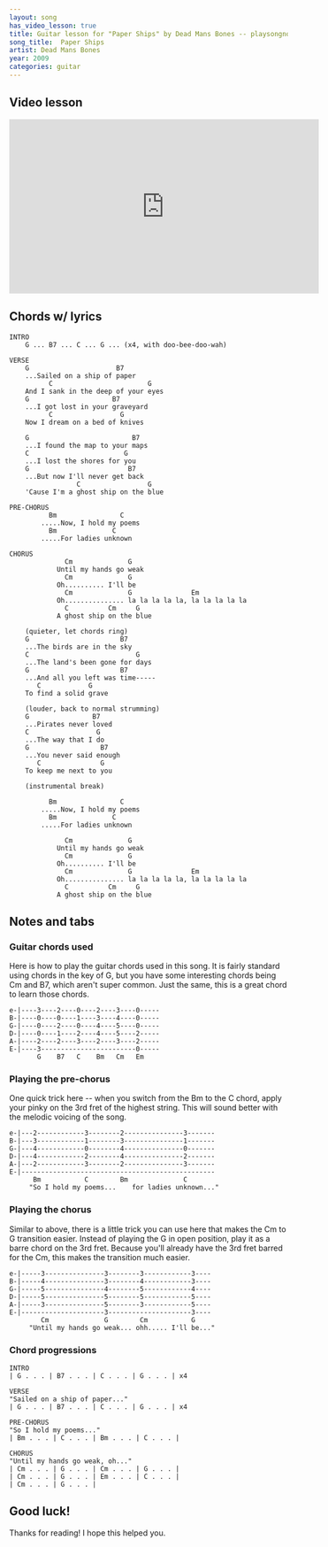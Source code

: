 ```yaml
---
layout: song
has_video_lesson: true
title: Guitar lesson for "Paper Ships" by Dead Mans Bones -- playsongnotes.com
song_title:  Paper Ships
artist: Dead Mans Bones
year: 2009
categories: guitar
---
```


## Video lesson

<iframe width="560" height="315" src="https://www.youtube.com/embed/GAHHEbVKcHs?showinfo=0" frameborder="0" allowfullscreen></iframe>

## Chords w/ lyrics

    INTRO
        G ... B7 ... C ... G ... (x4, with doo-bee-doo-wah)

    VERSE
        G                      B7
        ...Sailed on a ship of paper
              C                        G
        And I sank in the deep of your eyes
        G                     B7
        ...I got lost in your graveyard
              C                 G
        Now I dream on a bed of knives

        G                          B7
        ...I found the map to your maps
        C                        G
        ...I lost the shores for you
        G                         B7
        ...But now I'll never get back
                     C                 G
        'Cause I'm a ghost ship on the blue

    PRE-CHORUS
              Bm                C
            .....Now, I hold my poems
              Bm              C
            .....For ladies unknown

    CHORUS
                  Cm              G
                Until my hands go weak
                  Cm              G
                Oh.......... I'll be
                  Cm              G               Em
                Oh............... la la la la la, la la la la la
                  C          Cm     G
                A ghost ship on the blue

        (quieter, let chords ring)
        G                       B7
        ...The birds are in the sky
        C                           G
        ...The land's been gone for days
        G                       B7
        ...And all you left was time-----
           C            G
        To find a solid grave

        (louder, back to normal strumming)
        G                B7
        ...Pirates never loved
        C                 G
        ...The way that I do
        G                  B7
        ...You never said enough
           C               G
        To keep me next to you

        (instrumental break)

              Bm                C
            .....Now, I hold my poems
              Bm              C
            .....For ladies unknown

                  Cm              G
                Until my hands go weak
                  Cm              G
                Oh.......... I'll be
                  Cm              G               Em
                Oh............... la la la la la, la la la la la
                  C          Cm     G
                A ghost ship on the blue

## Notes and tabs

### Guitar chords used
Here is how to play the guitar chords used in this song. It is fairly standard using chords in the key of G, but you have some interesting chords being Cm and B7, which aren't super common. Just the same, this is a great chord to learn those chords.

    e-|----3----2----0----2----3----0-----
    B-|----0----0----1----3----4----0-----
    G-|----0----2----0----4----5----0-----
    D-|----0----1----2----4----5----2-----
    A-|----2----2----3----2----3----2-----
    E-|----3------------------------0-----
           G    B7   C    Bm   Cm   Em

### Playing the pre-chorus
One quick trick here -- when you switch from the Bm to the C chord, apply your pinky on the 3rd fret of the highest string. This will sound better with the melodic voicing of the song.

    e-|---2------------3--------2---------------3-------
    B-|---3------------1--------3---------------1-------
    G-|---4------------0--------4---------------0-------
    D-|---4------------2--------4---------------2-------
    A-|---2------------3--------2---------------3-------
    E-|-------------------------------------------------
          Bm           C        Bm              C
         "So I hold my poems...    for ladies unknown..."

### Playing the chorus
Similar to above, there is a little trick you can use here that makes the Cm to G transition easier. Instead of playing the G in open position, play it as a barre chord on the 3rd fret. Because you'll already have the 3rd fret barred for the Cm, this makes the transition much easier.

    e-|-----3---------------3--------3------------3----
    B-|-----4---------------3--------4------------3----
    G-|-----5---------------4--------5------------4----
    D-|-----5---------------5--------5------------5----
    A-|-----3---------------5--------3------------5----
    E-|---------------------3---------------------3----
            Cm              G        Cm           G
         "Until my hands go weak... ohh..... I'll be..."

### Chord progressions

    INTRO
    | G . . . | B7 . . . | C . . . | G . . . | x4

    VERSE
    "Sailed on a ship of paper..."
    | G . . . | B7 . . . | C . . . | G . . . | x4

    PRE-CHORUS
    "So I hold my poems..."
    | Bm . . . | C . . . | Bm . . . | C . . . |

    CHORUS
    "Until my hands go weak, oh..."
    | Cm . . . | G . . . | Cm . . . | G . . . |
    | Cm . . . | G . . . | Em . . . | C . . . |
    | Cm . . . | G . . . |

## Good luck!

Thanks for reading! I hope this helped you.
